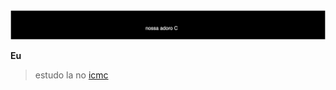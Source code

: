 
<img src="amo c.svg" width="1000">

**Eu**
> estudo la no <a href="https://www.google.com/maps/place/ICMC+-+Instituto+De+Ci%C3%AAncias+Matem%C3%A1ticas+e+de+Computa%C3%A7%C3%A3o/@-22.0070347,-47.8949323,15z/data=!4m2!3m1!1s0x0:0x7923e6d8ad682ad1?sa=X&ved=1t:2428&ictx=111" target="_blank">icmc</a>



